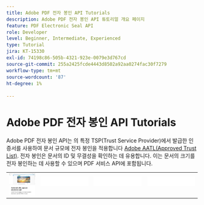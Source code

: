 ```yaml
---
title: Adobe PDF 전자 봉인 API Tutorials
description: Adobe PDF 전자 봉인 API 튜토리얼 개요 페이지
feature: PDF Electronic Seal API
role: Developer
level: Beginner, Intermediate, Experienced
type: Tutorial
jira: KT-15330
exl-id: 74198c86-505b-4321-923e-0079e3d767cd
source-git-commit: 255a2425fcde4443d8502a92aa0274fac30f7279
workflow-type: tm+mt
source-wordcount: '87'
ht-degree: 1%

---
```


# Adobe PDF 전자 봉인 API Tutorials

Adobe PDF 전자 봉인 API는 의 특정 TSP(Trust Service Provider)에서 발급한 인증서를 사용하여 문서 규모에 전자 봉인을 적용합니다 [Adobe AATL(Approved Trust List)](https://helpx.adobe.com/acrobat/kb/approved-trust-list1.html). 전자 봉인은 문서의 ID 및 무결성을 확인하는 데 유용합니다. 이는 문서의 크기를 전자 봉인하는 데 사용할 수 있으며 PDF 서비스 API에 포함됩니다.

<table style="table-layout:fixed">
<tr>
 <td>
   <a href="automatically-apply-electronic-seal.md">
      <img alt="전자 봉인 자동 적용" src="assets/automatically-apply-seal.png" />
  </td>
  <td>
    <img alt="스페이서" src="../assets/WhiteBanner_Placeholder.png" />
    <div>
    <br>
  </td>
  <td>
    <img alt="스페이서" src="../assets/WhiteBanner_Placeholder.png" />
    <div>
    <br>
  </td>
  <td>
    <img alt="스페이서" src="../assets/WhiteBanner_Placeholder.png" />
    <div>
    <br>
  </td>
</tr>
</table>
